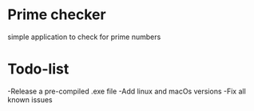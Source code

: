 # Prime checker
simple application to check for prime numbers

# Todo-list
-Release a pre-compiled .exe file
-Add linux and macOs versions
-Fix all known issues
